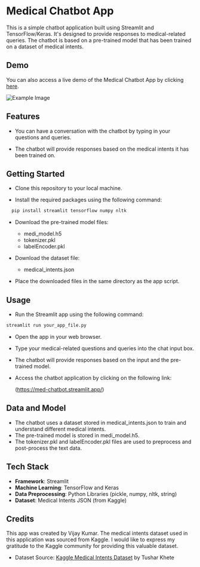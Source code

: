 
# Medical Chatbot App

This is a simple chatbot application built using Streamlit and TensorFlow/Keras. It's designed to provide responses to medical-related queries. The chatbot is based on a pre-trained model that has been trained on a dataset of medical intents.


## Demo

You can also access a live demo of the Medical Chatbot App by clicking [here](https://med-chatbot.streamlit.app/).

![Example Image](https://drive.google.com/file/d/1wibQJlPENgWt5Wy-8JNqhdRnfQ2hrGFg/view?usp=drive_link)

## Features

- You can have a conversation with the chatbot by typing in your questions and queries.

- The chatbot will provide responses based on the medical intents it has been trained on.



## Getting Started

- Clone this repository to your local machine.

- Install the required packages using the following command:

```bash
  pip install streamlit tensorflow numpy nltk

```
- Download the pre-trained model files:
    - medi_model.h5
    - tokenizer.pkl
    - labelEncoder.pkl

- Download the dataset file:
    - medical_intents.json

- Place the downloaded files in the same directory as the app script.
    
## Usage


- Run the Streamlit app using the following command:
```bash
streamlit run your_app_file.py
```

- Open the app in your web browser.
- Type your medical-related questions and queries into the chat input box.
- The chatbot will provide responses based on the input and the pre-trained model.
- Access the chatbot application by clicking on the following link:

   (https://med-chatbot.streamlit.app/)


## Data and Model

- The chatbot uses a dataset stored in medical_intents.json to train and understand different medical intents.
- The pre-trained model is stored in medi_model.h5.
- The tokenizer.pkl and labelEncoder.pkl files are used to preprocess and post-process the text data.
## Tech Stack

- **Framework**: Streamlit
- **Machine Learning**: TensorFlow and Keras
- **Data Preprocessing**: Python Libraries (pickle, numpy, nltk, string)
- **Dataset**: Medical Intents JSON (from Kaggle)



## Credits

This app was created by Vijay Kumar. The medical intents dataset used in this application was sourced from Kaggle. I would like to express my gratitude to the Kaggle community for providing this valuable dataset. 

- Dataset Source: [Kaggle Medical Intents Dataset](https://www.kaggle.com/datasets/tusharkhete/dataset-for-medicalrelated-chatbots) by Tushar Khete
